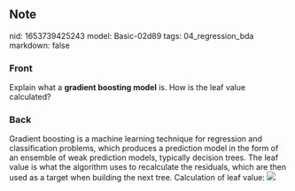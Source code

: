 ## Note
nid: 1653739425243
model: Basic-02d89
tags: 04_regression_bda
markdown: false

### Front
Explain what a <b>gradient boosting model</b> is. How is the leaf
value calculated?

### Back
Gradient boosting is a machine learning technique for regression
and classification problems, which produces a prediction model in
the form of an ensemble of weak prediction models, typically
decision trees. The leaf value is what the algorithm uses to
recalculate the residuals, which are then used as a target when
building the next tree. Calculation of leaf value: <img src= 
"paste-67c292d607a42ef17cb662f8d5026b73a3bcf607.jpg">
